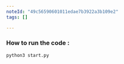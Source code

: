 ```yaml
---
noteId: "49c56590601011edae7b3922a3b109e2"
tags: []

---
```


### How to run the code :

`python3 start.py`